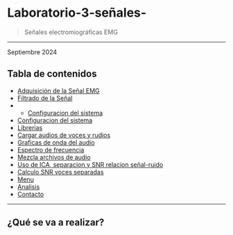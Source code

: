 # Laboratorio-3-señales-
>  Señales electromiográficas EMG
---

Septiembre 2024

## Tabla de contenidos
* [Adquisición de la Señal EMG](#adquisicion)
* [ Filtrado de la Señal](#filtro)
* * [Configuracion del sistema](#configuracion)
* [Configuracion del sistema](#configuracion)
* [Librerias](#librerias)
* [Cargar audios de voces y rudios](#carga)
* [Graficas de onda del audio](#onda)
* [Espectro de frecuencia](#espectro)
* [Mezcla archivos de audio](#mezcla)
* [Uso de ICA, separacion y SNR relacion señal-ruido](#ica)
* [Calculo SNR voces separadas](#snr)
* [Menu](#menu)
* [Analisis](#analisis)
* [Contacto](#contacto)
---
<a name="introduccion"></a> 
## ¿Qué se va a realizar?
